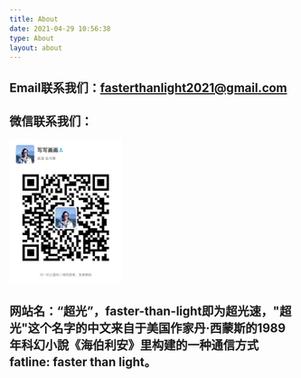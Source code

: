 ```yaml
---
title: About
date: 2021-04-29 10:56:38
type: About
layout: about
---
```


## Email联系我们：fasterthanlight2021@gmail.com

## 微信联系我们：

<img src="https://raw.githubusercontent.com/Sterncat/BlogPics/main/GeneralPurpose/IMG_3060.JPG" style="zoom:25%;" />

## 网站名：“超光”，faster-than-light即为超光速，"超光"这个名字的中文来自于美国作家丹·西蒙斯的1989年科幻小說《海伯利安》里构建的一种通信方式fatline: faster than light。

